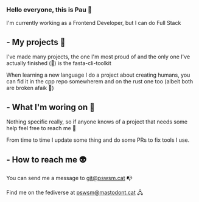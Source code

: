 ### Hello everyone, this is Pau 👋
I'm currently working as a Frontend Developer, but I can do Full Stack

## - My projects 🌳
I've made many projects, the one I'm most proud of and the only one I've actually finished (🎉) is the fasta-cli-toolkit

When learning a new language I do a project about creating humans, you can fid it in the cpp repo somewherem and on the rust one too (albeit both are broken afaik 🙁)

## - What I'm woring on 🤔
Nothing specific really, so if anyone knows of a project that needs some help feel free to reach me 🙌

From time to time I update some thing and do some PRs to fix tools I use.

## - How to reach me 👽
You can send me a message to git@pswsm.cat 📭

Find me on the fediverse at pswsm@mastodont.cat 🖧
<!--
**pswsm/pswsm** is a ✨ _special_ ✨ repository because its `README.md` (this file) appears on your GitHub profile.

Here are some ideas to get you started:

- 🔭 I’m currently working on ...
- 🌱 I’m currently learning ...
- 👯 I’m looking to collaborate on ...
- 🤔 I’m looking for help with ...
- 💬 Ask me about ...
- 📫 How to reach me: ...
- 😄 Pronouns: ...
- ⚡ Fun fact: ...
-->
